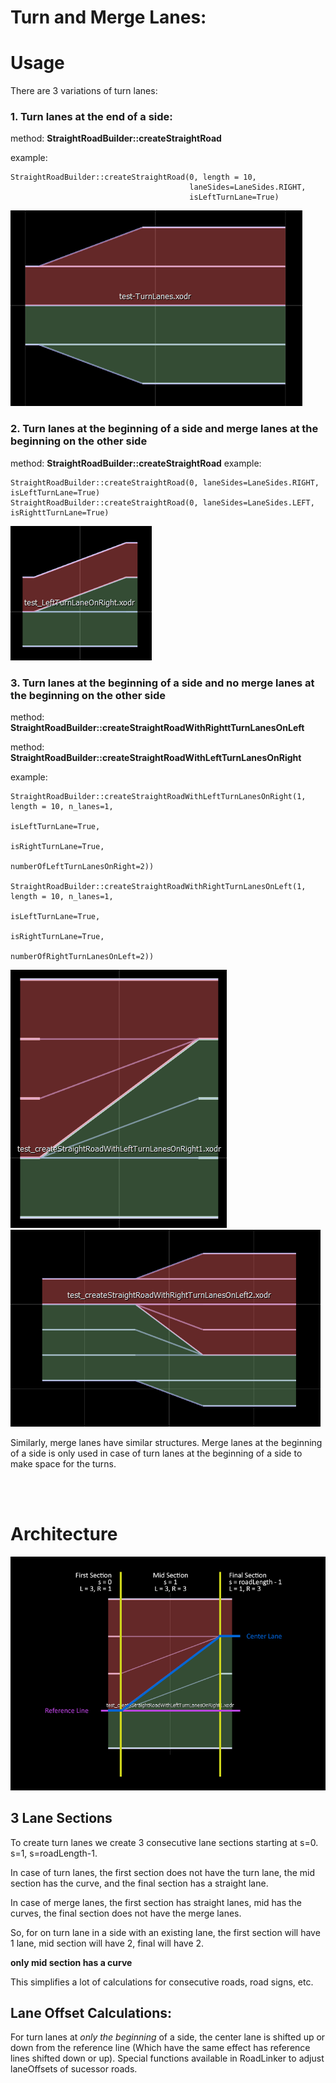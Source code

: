 # Turn and Merge Lanes:

# Usage
There are 3 variations of turn lanes:

### 1. Turn lanes at the end of a side:

method: **StraightRoadBuilder::createStraightRoad**

example:

    StraightRoadBuilder::createStraightRoad(0, length = 10, 
                                            laneSides=LaneSides.RIGHT,
                                            isLeftTurnLane=True)

![edge Turn Lanes](images/edgeTurnLanes.PNG)


### 2. Turn lanes at the beginning of a side and merge lanes at the beginning on the other side


method: **StraightRoadBuilder::createStraightRoad** 
example: 

    StraightRoadBuilder::createStraightRoad(0, laneSides=LaneSides.RIGHT, isLeftTurnLane=True)
    StraightRoadBuilder::createStraightRoad(0, laneSides=LaneSides.LEFT, isRighttTurnLane=True)



![edge Turn Lanes](images/leftTurnLaneOnRightNoMerge.PNG)

###  3. Turn lanes at the beginning of a side and no merge lanes at the beginning on the other side
method: **StraightRoadBuilder::createStraightRoadWithRighttTurnLanesOnLeft**

method: **StraightRoadBuilder::createStraightRoadWithLeftTurnLanesOnRight**

example:

    StraightRoadBuilder::createStraightRoadWithLeftTurnLanesOnRight(1, length = 10, n_lanes=1, 
                                                                    isLeftTurnLane=True, 
                                                                    isRightTurnLane=True,
                                                                    numberOfLeftTurnLanesOnRight=2))

    StraightRoadBuilder::createStraightRoadWithRightTurnLanesOnLeft(1, length = 10, n_lanes=1, 
                                                                    isLeftTurnLane=True, 
                                                                    isRightTurnLane=True,
                                                                    numberOfRightTurnLanesOnLeft=2))

![edge Turn Lanes](images/leftTurnLaneOnRightWithMerge.PNG)
![edge Turn Lanes](images/rightTurnLaneOnLeftWithMerge.PNG)


Similarly, merge lanes have similar structures. Merge lanes at the beginning of a side is only used in case of turn lanes at the beginning of a side to make space for the turns.



<br>
<br>

# Architecture


![leftTurnLaneOnRightWithMerge-Architecture](images/leftTurnLaneOnRightWithMerge-Architecture.png)

## 3 Lane Sections

To create turn lanes we create 3 consecutive lane sections starting at s=0. s=1, s=roadLength-1.

In case of turn lanes, the first section does not have the turn lane, the mid section has the curve, and the final section has a straight lane.

In case of merge lanes, the first section has straight lanes, mid has the curves, the final section does not have the merge lanes.

So, for on turn lane in a side with an existing lane, the first section will have 1 lane, mid section will have 2, final will have 2.

**only mid section has a curve**

This simplifies a lot of calculations for consecutive roads, road signs, etc.

## Lane Offset Calculations:

For turn lanes at *only the beginning* of a side, the center lane is shifted up or down from the reference line (Which have the same effect has reference lines shifted down or up). Special functions available in RoadLinker to adjust laneOffsets of sucessor roads.


